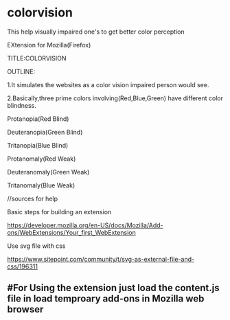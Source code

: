 # colorvision

This help visually impaired one's to get better color perception

EXtension for Mozilla(Firefox)

TITLE:COLORVISION

OUTLINE:

1.It simulates the websites as a color vision impaired person would see.

2.Basically,three prime colors involving(Red,Blue,Green) have different color blindness.

Protanopia(Red Blind)

Deuteranopia(Green Blind)

Tritanopia(Blue Blind)

Protanomaly(Red Weak)

Deuteranomaly(Green Weak)

Tritanomaly(Blue Weak)

//sources for help

Basic steps for building an extension

https://developer.mozilla.org/en-US/docs/Mozilla/Add-ons/WebExtensions/Your_first_WebExtension

Use svg file with css

https://www.sitepoint.com/community/t/svg-as-external-file-and-css/196311

#For Using the extension just load the content.js file in load temproary add-ons in Mozilla web browser
-------------------------------------------------------------------------------------------------------
